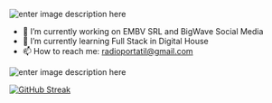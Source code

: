 ![enter image description here](https://i.postimg.cc/tgxZRTWH/Sin-t-tulo.png)
 - 🔭 I’m currently working on EMBV SRL and BigWave Social Media
 - 🌱 I’m currently learning Full Stack in Digital House
 - 📫 How to reach me: radioportatil@gmail.com

![enter image description here](https://media1.giphy.com/media/wGEymBvo6FUlR9bbda/200w.webp?cid=ecf05e47t585jf4bnk9gu9kbwj57v8j8oxwh6abzpi41l24g&ep=v1_gifs_search&rid=200w.webp&ct=g)

[![GitHub Streak](https://streak-stats.demolab.com?user=hernancarreno01&theme=monokai&border_radius=30&date_format=j%20M%5B%20Y%5D)](https://git.io/streak-stats)
